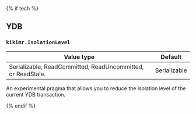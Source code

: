 {% if tech %}

## YDB

### `kikimr.IsolationLevel`

| Value type | Default |
| --- | --- |
| Serializable, ReadCommitted, ReadUncommitted, or ReadStale. | Serializable |

An experimental pragma that allows you to reduce the isolation level of the current YDB transaction.

{% endif %}

